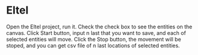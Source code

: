 # Eltel
Open the Eltel project, run it.
Check the check box to see the entities on the canvas.
Click Start button, input n last that you want to save, and each of selected entities will move.
Click the Stop button, the movement will be stoped, and you can get csv file of n last locations of selected entities.
